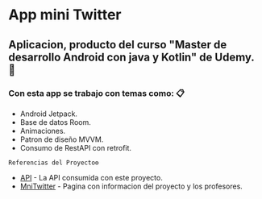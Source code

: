# App mini Twitter

## Aplicacion, producto del curso "Master de desarrollo Android con java y Kotlin" de Udemy. 🚀

### Con esta app se trabajo con temas como: 📋

* Android Jetpack.
* Base de datos Room.
* Animaciones.
* Patron de diseño MVVM.
* Consumo de RestAPI con retrofit.
```
Referencias del Proyecto⚙️
```
* [API](https://minitwitter.com/) - La API consumida con este proyecto.
* [MniTwitter](https://minitwitter.com:3001/api/) - Pagina con informacion del proyecto y los profesores.


